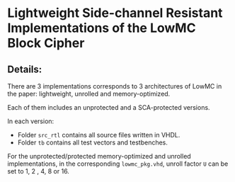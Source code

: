 # Lightweight Side-channel Resistant Implementations of the LowMC Block Cipher
## Details:

There are 3 implementations corresponds to 3 architectures of LowMC in the paper: lightweight, unrolled and memory-optimized. 

Each of them includes an unprotected and a SCA-protected versions. 

In each version: 
* Folder `src_rtl` contains all source files written in VHDL.
* Folder `tb` contains all test vectors and testbenches.

For the unprotected/protected memory-optimized and unrolled implementations, in the corresponding `lowmc_pkg.vhd`,  unroll factor `U` can be set to 1, 2 , 4, 8 or 16. 

